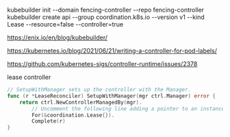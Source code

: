 kubebuilder init --domain fencing-controller --repo fencing-controller
kubebuilder create api --group coordination.k8s.io --version v1 --kind Lease --resource=false --controller=true

https://enix.io/en/blog/kubebuilder/

https://kubernetes.io/blog/2021/06/21/writing-a-controller-for-pod-labels/

https://github.com/kubernetes-sigs/controller-runtime/issues/2378

lease controller

```go
// SetupWithManager sets up the controller with the Manager.
func (r *LeaseReconciler) SetupWithManager(mgr ctrl.Manager) error {
	return ctrl.NewControllerManagedBy(mgr).
		// Uncomment the following line adding a pointer to an instance of the controlled resource as an argument
		For(&coordination.Lease{}).
		Complete(r)
}
```
